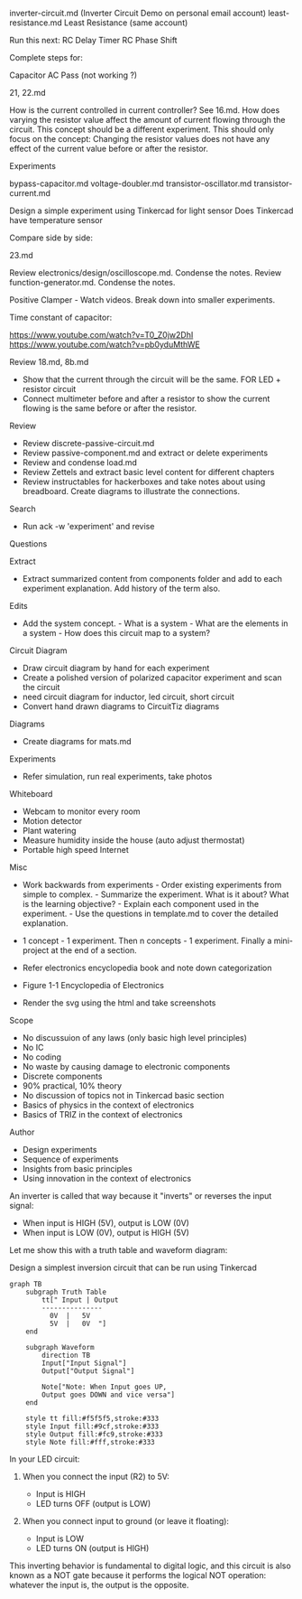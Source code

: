 inverter-circuit.md (Inverter Circuit Demo on personal email account)
least-resistance.md Least Resistance (same account)


Run this next:
RC Delay Timer
RC Phase Shift

Complete steps for:

Capacitor AC Pass (not working ?)

21, 22.md

How is the current controlled in current controller? See 16.md. How does varying the resistor value affect the amount of current flowing through the circuit. This concept should be a different experiment. This should only focus on the concept: Changing the resistor values does not have any effect of the current value before or after the resistor.

Experiments

bypass-capacitor.md
voltage-doubler.md
transistor-oscillator.md
transistor-current.md

Design a simple experiment using Tinkercad for light sensor
Does Tinkercad have temperature sensor


Compare side by side:

23.md

Review electronics/design/oscilloscope.md. Condense the notes.
Review function-generator.md. Condense the notes.

Positive Clamper - Watch videos. Break down into smaller experiments.


Time constant of capacitor:

https://www.youtube.com/watch?v=T0_Z0jw2DhI
https://www.youtube.com/watch?v=pb0yduMthWE


Review 18.md, 8b.md

- Show that the current through the circuit will be the same. FOR LED + resistor circuit
- Connect multimeter before and after a resistor to show the current flowing is the same before or after the resistor.

Review

- Review discrete-passive-circuit.md
- Review passive-component.md and extract or delete experiments
- Review and condense load.md
- Review Zettels and extract basic level content for different chapters
- Review instructables for hackerboxes and take notes about using breadboard. Create diagrams to illustrate the connections.

Search

- Run ack -w 'experiment' and revise

Questions

Extract

- Extract summarized content from components folder and add to each experiment explanation. Add history of the term also.

Edits

- Add the system concept.
		- What is a system
		- What are the elements in a system
		- How does this circuit map to a system?

Circuit Diagram

- Draw circuit diagram by hand for each experiment
- Create a polished version of polarized capacitor experiment and scan the circuit
- need circuit diagram for inductor, led circuit, short circuit
- Convert hand drawn diagrams to CircuitTiz diagrams

Diagrams

- Create diagrams for mats.md

Experiments

- Refer simulation, run real experiments, take photos

Whiteboard

- Webcam to monitor every room
- Motion detector
- Plant watering
- Measure humidity inside the house (auto adjust thermostat)
- Portable high speed Internet

Misc

- Work backwards from experiments
		- Order existing experiments from simple to complex.
		- Summarize the experiment. What is it about? What is the learning objective?
		- Explain each component used in the experiment.
		- Use the questions in template.md to cover the detailed explanation.
- 1 concept - 1 experiment. Then n concepts - 1 experiment. Finally a mini-project at the end of a section.

- Refer electronics encyclopedia book and note down categorization
- Figure 1-1 Encyclopedia of Electronics

- Render the svg using the html and take screenshots

Scope

- No discussuion of any laws (only basic high level principles)
- No IC
- No coding
- No waste by causing damage to electronic components
- Discrete components
- 90% practical, 10% theory
- No discussion of topics not in Tinkercad basic section
- Basics of physics in the context of electronics
- Basics of TRIZ in the context of electronics

Author

- Design experiments
- Sequence of experiments
- Insights from basic principles
- Using innovation in the context of electronics

An inverter is called that way because it "inverts" or reverses the input signal:

- When input is HIGH (5V), output is LOW (0V)
- When input is LOW (0V), output is HIGH (5V)

Let me show this with a truth table and waveform diagram:

Design a simplest inversion circuit that can be run using Tinkercad

```mermaid
graph TB
    subgraph Truth Table
        tt[" Input | Output
        ---------------
          0V  |   5V  
          5V  |   0V  "]
    end
    
    subgraph Waveform
        direction TB
        Input["Input Signal"]
        Output["Output Signal"]
        
        Note["Note: When Input goes UP,
        Output goes DOWN and vice versa"]
    end

    style tt fill:#f5f5f5,stroke:#333
    style Input fill:#9cf,stroke:#333
    style Output fill:#fc9,stroke:#333
    style Note fill:#fff,stroke:#333

```

In your LED circuit:
1. When you connect the input (R2) to 5V:
   - Input is HIGH
   - LED turns OFF (output is LOW)

2. When you connect input to ground (or leave it floating):
   - Input is LOW
   - LED turns ON (output is HIGH)

This inverting behavior is fundamental to digital logic, and this circuit is also known as a NOT gate because it performs the logical NOT operation: whatever the input is, the output is the opposite.
